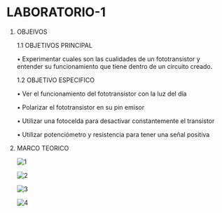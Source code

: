 # LABORATORIO-1
1. OBJEIVOS

    1.1 OBJETIVOS PRINCIPAL

    •	Experimentar cuales son las cualidades de un fototransistor y entender su funcionamiento que tiene dentro de un circuito creado.
    
     1.2 OBJETIVO ESPECIFICO
     
    •	Ver el funcionamiento del fototransistor con la luz del día
        
    •	Polarizar el fototransistor en su pin emisor
        
    •	Utilizar una fotocelda para desactivar constantemente el transistor
        
    •	Utilizar potenciómetro y resistencia para tener una señal positiva

2. MARCO TEORICO

    ![1](https://user-images.githubusercontent.com/116808294/204513997-86085fd2-21e2-4330-8a60-74963c848c6e.jpeg)
    
    ![2](https://user-images.githubusercontent.com/116808294/204514060-3129bb99-8b70-4c9e-89ac-7c9319ca7b27.jpeg)

    ![3](https://user-images.githubusercontent.com/116808294/204514151-698c5e0e-21c7-49d6-bbb2-e8c46f38ef00.jpeg)

    ![4](https://user-images.githubusercontent.com/116808294/204514099-acdd4c6d-dc59-4435-9345-a07365598b2d.jpeg)

    
